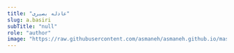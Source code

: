 ```yaml
--- 
title: "عادله بصیری" 
slug: a.basiri 
subTitle: "null" 
role: "author" 
image: "https://raw.githubusercontent.com/asmaneh/asmaneh.github.io/master/assets/img/authors/a.basiri.jfif" 
--- 
```

